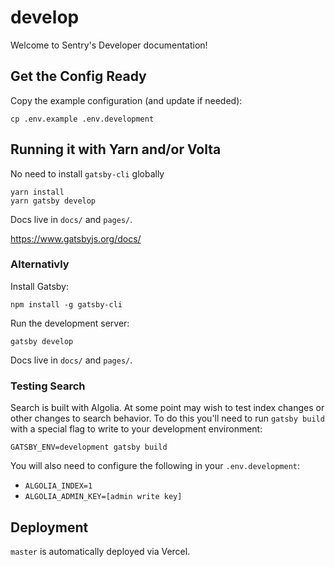 # develop

Welcome to Sentry's Developer documentation!

## Get the Config Ready

Copy the example configuration (and update if needed):

```shell
cp .env.example .env.development
```

## Running it with Yarn and/or Volta

No need to install `gatsby-cli` globally

```shell
yarn install
yarn gatsby develop
```

Docs live in `docs/` and `pages/`.

https://www.gatsbyjs.org/docs/

### Alternativly

Install Gatsby:

```shell
npm install -g gatsby-cli
```

Run the development server:

```shell
gatsby develop
```

Docs live in `docs/` and `pages/`.

### Testing Search

Search is built with Algolia. At some point may wish to test index changes or other changes to search behavior. To do this you'll need to run `gatsby build` with a special flag to write to your development environment:

```
GATSBY_ENV=development gatsby build
```

You will also need to configure the following in your `.env.development`:

- `ALGOLIA_INDEX=1`
- `ALGOLIA_ADMIN_KEY=[admin write key]`

## Deployment

`master` is automatically deployed via Vercel.
